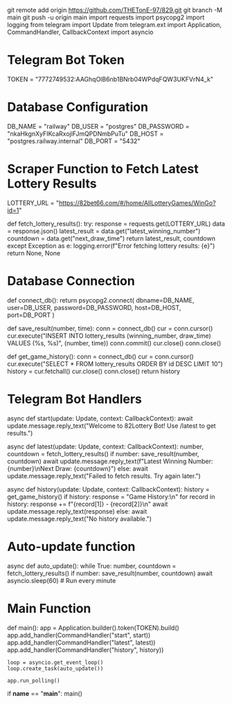 git remote add origin https://github.com/THETonE-97/829.git
git branch -M main
git push -u origin main
import requests
import psycopg2
import logging
from telegram import Update
from telegram.ext import Application, CommandHandler, CallbackContext
import asyncio

# Telegram Bot Token
TOKEN = "7772749532:AAGhqOlB6nb1BNrb04WPdqFQW3UKFVrN4_k"

# Database Configuration
DB_NAME = "railway"
DB_USER = "postgres"
DB_PASSWORD = "nkaHkgnXyFIKcaRxojlFJmQPDNmbPuTu"
DB_HOST = "postgres.railway.internal"
DB_PORT = "5432"

# Scraper Function to Fetch Latest Lottery Results
LOTTERY_URL = "https://82bet66.com/#/home/AllLotteryGames/WinGo?id=1"

def fetch_lottery_results():
    try:
        response = requests.get(LOTTERY_URL)
        data = response.json()
        latest_result = data.get("latest_winning_number")
        countdown = data.get("next_draw_time")
        return latest_result, countdown
    except Exception as e:
        logging.error(f"Error fetching lottery results: {e}")
        return None, None

# Database Connection
def connect_db():
    return psycopg2.connect(
        dbname=DB_NAME,
        user=DB_USER,
        password=DB_PASSWORD,
        host=DB_HOST,
        port=DB_PORT
    )

def save_result(number, time):
    conn = connect_db()
    cur = conn.cursor()
    cur.execute("INSERT INTO lottery_results (winning_number, draw_time) VALUES (%s, %s)", (number, time))
    conn.commit()
    cur.close()
    conn.close()

def get_game_history():
    conn = connect_db()
    cur = conn.cursor()
    cur.execute("SELECT * FROM lottery_results ORDER BY id DESC LIMIT 10")
    history = cur.fetchall()
    cur.close()
    conn.close()
    return history

# Telegram Bot Handlers
async def start(update: Update, context: CallbackContext):
    await update.message.reply_text("Welcome to 82Lottery Bot! Use /latest to get results.")

async def latest(update: Update, context: CallbackContext):
    number, countdown = fetch_lottery_results()
    if number:
        save_result(number, countdown)
        await update.message.reply_text(f"Latest Winning Number: {number}\nNext Draw: {countdown}")
    else:
        await update.message.reply_text("Failed to fetch results. Try again later.")

async def history(update: Update, context: CallbackContext):
    history = get_game_history()
    if history:
        response = "Game History:\n"
        for record in history:
            response += f"{record[1]} - {record[2]}\n"
        await update.message.reply_text(response)
    else:
        await update.message.reply_text("No history available.")

# Auto-update function
async def auto_update():
    while True:
        number, countdown = fetch_lottery_results()
        if number:
            save_result(number, countdown)
        await asyncio.sleep(60)  # Run every minute

# Main Function
def main():
    app = Application.builder().token(TOKEN).build()
    app.add_handler(CommandHandler("start", start))
    app.add_handler(CommandHandler("latest", latest))
    app.add_handler(CommandHandler("history", history))
    
    loop = asyncio.get_event_loop()
    loop.create_task(auto_update())
    
    app.run_polling()

if __name__ == "__main__":
    main()

